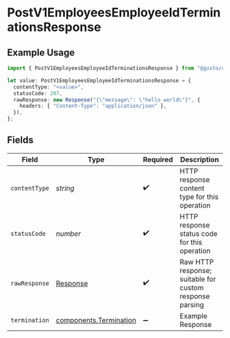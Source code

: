 # PostV1EmployeesEmployeeIdTerminationsResponse

## Example Usage

```typescript
import { PostV1EmployeesEmployeeIdTerminationsResponse } from "@gusto/embedded-api/models/operations/postv1employeesemployeeidterminations.js";

let value: PostV1EmployeesEmployeeIdTerminationsResponse = {
  contentType: "<value>",
  statusCode: 207,
  rawResponse: new Response("{\"message\": \"hello world\"}", {
    headers: { "Content-Type": "application/json" },
  }),
};
```

## Fields

| Field                                                                 | Type                                                                  | Required                                                              | Description                                                           |
| --------------------------------------------------------------------- | --------------------------------------------------------------------- | --------------------------------------------------------------------- | --------------------------------------------------------------------- |
| `contentType`                                                         | *string*                                                              | :heavy_check_mark:                                                    | HTTP response content type for this operation                         |
| `statusCode`                                                          | *number*                                                              | :heavy_check_mark:                                                    | HTTP response status code for this operation                          |
| `rawResponse`                                                         | [Response](https://developer.mozilla.org/en-US/docs/Web/API/Response) | :heavy_check_mark:                                                    | Raw HTTP response; suitable for custom response parsing               |
| `termination`                                                         | [components.Termination](../../models/components/termination.md)      | :heavy_minus_sign:                                                    | Example Response                                                      |